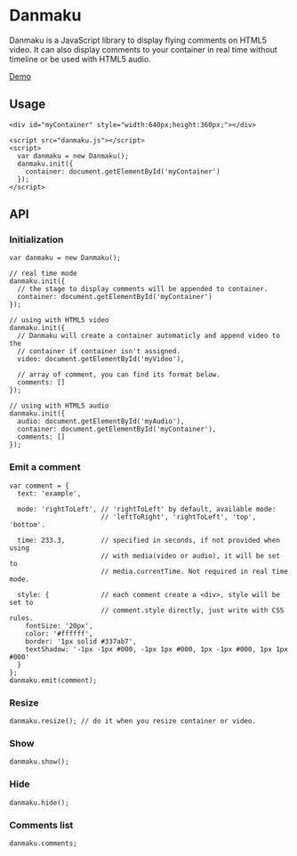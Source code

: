 ﻿Danmaku
======

Danmaku is a JavaScript library to display flying comments on HTML5 video. It can also display comments to your container in real time without timeline or be used with HTML5 audio.

[Demo](http://danmaku.woozy.im/)

## Usage
	<div id="myContainer" style="width:640px;height:360px;"></div>

	<script src="danmaku.js"></script>
	<script>
	  var danmaku = new Danmaku();
	  danmaku.init({
	  	container: document.getElementById('myContainer')
	  });
	</script>


## API

### Initialization
	var danmaku = new Danmaku();

	// real time mode
	danmaku.init({
	  // the stage to display comments will be appended to container.
	  container: document.getElementById('myContainer')
	});

	// using with HTML5 video
	danmaku.init({
	  // Danmaku will create a container automaticly and append video to the 
	  // container if container isn't assigned.
	  video: document.getElementById('myVideo'),

	  // array of comment, you can find its format below.
	  comments: []
	});

	// using with HTML5 audio
	danmaku.init({
	  audio: document.getElementById('myAudio'),
	  container: document.getElementById('myContainer'),
	  comments: []
	});

### Emit a comment
	var comment = {
	  text: 'example',

	  mode: 'rightToLeft', // 'rightToLeft' by default, available mode:
	                       // 'leftToRight', 'rightToLeft', 'top', 'bottom'.

	  time: 233.3,         // specified in seconds, if not provided when using
	                       // with media(video or audio), it will be set to
	                       // media.currentTime. Not required in real time mode.

	  style: {             // each comment create a <div>, style will be set to 
	  	                   // comment.style directly, just write with CSS rules.
	    fontSize: '20px',
	    color: '#ffffff',
	    border: '1px solid #337ab7',
	    textShadow: '-1px -1px #000, -1px 1px #000, 1px -1px #000, 1px 1px #000'
	  }
	};
	danmaku.emit(comment);

### Resize
	danmaku.resize(); // do it when you resize container or video.

### Show
	danmaku.show();

### Hide
	danmaku.hide();

### Comments list
	danmaku.comments;
